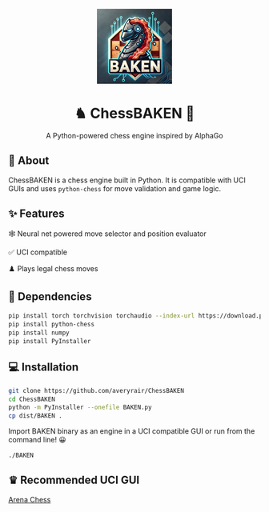 <p align="center">
  <img src="Images/BaconHorse.webp" width="150" height="150" />
</p>

<h1 align="center">♞ ChessBAKEN 🥓</h1>

<p align="center">
  A Python-powered chess engine inspired by AlphaGo
  <br />
</p>

#### 

## 📌 About

ChessBAKEN is a chess engine built in Python. It is compatible with UCI GUIs and uses `python-chess` for move validation and game logic. 

## ✨ Features

🕸️ Neural net powered move selector and position evaluator  

✅ UCI compatible

♟️ Plays legal chess moves  

## 🚀 Dependencies
```sh
pip install torch torchvision torchaudio --index-url https://download.pytorch.org/whl/cpu
pip install python-chess
pip install numpy
pip install PyInstaller
```

## 💻 Installation 
```sh
git clone https://github.com/averyrair/ChessBAKEN
cd ChessBAKEN
python -m PyInstaller --onefile BAKEN.py
cp dist/BAKEN .
```
Import BAKEN binary as an engine in a UCI compatible GUI or run from the command line! 😀
```sh
./BAKEN
```

## ♛ Recommended UCI GUI
[Arena Chess](http://www.playwitharena.de/downloads/arena_3.5.1.zip)
